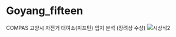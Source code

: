 # Goyang_fifteen
COMPAS 고양시 자전거 대여소(피프틴) 입지 분석 (장려상 수상)
![시상식2](https://user-images.githubusercontent.com/48719168/111165057-f6390580-85e1-11eb-9000-25b8f7ace710.jpg)
